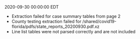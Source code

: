 2020-09-30 00:00:00 EDT


- Extraction failed for case summary tables from page 2
- County testing extraction failed for /shared/covid19-florida/pdfs/state_reports_20200930.pdf.xz
- Line list tables were not parsed correctly and are not included
